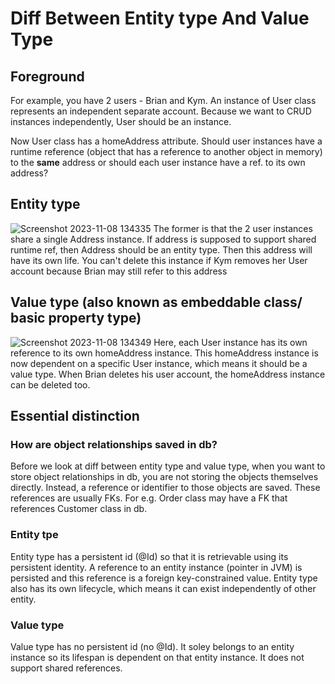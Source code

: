 # Diff Between Entity type And Value Type
## Foreground
For example, you have 2 users - Brian and Kym. An instance of User class represents an independent separate account.
Because we want to CRUD instances independently, User should be an instance.

Now User class has a homeAddress attribute. Should user instances have a runtime reference (object that has a reference to another object
in memory) to the **same** address or should each user instance have a ref. to its own address? 

## Entity type
![Screenshot 2023-11-08 134335](https://github.com/brian6484/CSKnowledge/assets/56388433/1de23d33-e74c-4d6f-ab1a-d68310ac8f17)
The former is that the 2 user instances share a single Address instance. If address is supposed to support shared runtime ref, then Address should
be an entity type. Then this address will have its own life. You can't delete this instance if Kym removes her User account because Brian may still
refer to this address

## Value type (also known as embeddable class/ basic property type)
![Screenshot 2023-11-08 134349](https://github.com/brian6484/CSKnowledge/assets/56388433/b6b3e702-f602-44e2-9d56-27ce72902671)
Here, each User instance has its own reference to its own homeAddress instance. This homeAddress instance is now dependent on a specific User instance, which means it
should be a value type. When Brian deletes his user account, the homeAddress instance can be deleted too.

## Essential distinction
### How are object relationships saved in db?
Before we look at diff between entity type and value type, when you want to store object relationships in db, you are not storing the objects themselves directly. Instead, a reference or identifier to those
objects are saved. These references are usually FKs. For e.g. Order class may have a FK that references Customer class in db.

### Entity tpe
Entity type has a persistent id (@Id) so that it is retrievable using its persistent identity. A reference to an entity instance (pointer in JVM)
is persisted and this reference is a foreign key-constrained value. Entity type also has its own lifecycle, which means it can exist independently of other entity.

### Value type
Value type has no persistent id (no @Id). It soley belongs to an entity instance so its lifespan is dependent on that entity instance. It does not support shared
references.

